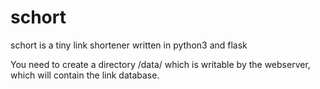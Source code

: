 # schort
schort is a tiny link shortener written in python3 and flask

You need to create a directory /data/ which is writable by the webserver, which will contain the link database.
